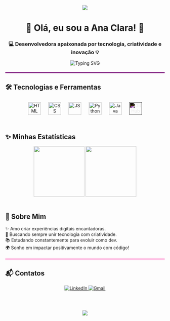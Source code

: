 <p align="center">
  <img src="https://capsule-render.vercel.app/api?type=waving&color=ff79c6&height=100&section=footer"/>
</p>

<h1 align="center">🌸 Olá, eu sou a Ana Clara! 👋</h1>
<h3 align="center">💻 Desenvolvedora apaixonada por tecnologia, criatividade e inovação 💡</h3>

<p align="center">
  <img src="https://readme-typing-svg.demolab.com?font=Fira+Code&duration=3000&pause=1000&color=AA00FF&center=true&vCenter=true&width=435&lines=Seja+bem-vindo(a)+ao+meu+GitHub!;Explorando+o+mundo+da+programa%C3%A7%C3%A3o+com+amor+💖" alt="Typing SVG" />
</p>

<hr style="height: 3px; border: none; background-color: #800080; margin-top: 20px;">

## 🛠️ Tecnologias e Ferramentas

<div align="center">
  <img src="https://cdn.jsdelivr.net/gh/devicons/devicon/icons/html5/html5-original.svg" title="HTML5" alt="HTML" width="40" style="margin: 10px"/>
  <img src="https://cdn.jsdelivr.net/gh/devicons/devicon/icons/css3/css3-original.svg" title="CSS3" alt="CSS" width="40" style="margin: 10px"/>
  <img src="https://cdn.jsdelivr.net/gh/devicons/devicon/icons/javascript/javascript-original.svg" title="JavaScript" alt="JS" width="40" style="margin: 10px"/>
  <img src="https://cdn.jsdelivr.net/gh/devicons/devicon/icons/python/python-original.svg" title="Python" alt="Python" width="40" style="margin: 10px"/>
  <img src="https://cdn.jsdelivr.net/gh/devicons/devicon/icons/java/java-original.svg" title="Java" alt="Java" width="40" style="margin: 10px"/>
  <img src="https://cdn.jsdelivr.net/gh/devicons/devicon/icons/github/github-original.svg" title="GitHub" alt="GitHub" width="40" style="margin: 10px; filter: invert(1);"/>
</div>

<br>

## ✨ Minhas Estatísticas

<div align="center">
  <img height="160em" src="https://github-readme-stats.vercel.app/api?username=anaclarafontineles&show_icons=true&theme=tokyonight&title_color=ff79c6&icon_color=bd93f9&text_color=f8f8f2&bg_color=282a36"/>
  <img height="160em" src="https://github-readme-stats.vercel.app/api/top-langs/?username=anaclarafontineles&layout=compact&theme=tokyonight&title_color=ff79c6&text_color=f8f8f2&bg_color=282a36"/>
</div>

<br>

## 🌈 Sobre Mim

✨ Amo criar experiências digitais encantadoras.  
🎨 Buscando sempre unir tecnologia com criatividade.  
📚 Estudando constantemente para evoluir como dev.  
🌍 Sonho em impactar positivamente o mundo com código!

<hr style="height: 3px; border: none; background-color: #ff79c6; margin-top: 20px;">

## 📬 Contatos

<div align="center">
  <a href="https://www.linkedin.com/in/ana-clara-fontineles-bb96b22a5" target="_blank">
    <img src="https://img.shields.io/badge/LinkedIn-%230077B5.svg?&style=for-the-badge&logo=linkedin&logoColor=white" alt="LinkedIn"/>
  </a>
  <a href="mailto:anaclarafontinelescosta@gmail.com" target="_blank">
    <img src="https://img.shields.io/badge/Gmail-%23D14836.svg?&style=for-the-badge&logo=gmail&logoColor=white" alt="Gmail"/>
  </a>
</div>

<br><br>
<p align="center">
  <img src="https://capsule-render.vercel.app/api?type=waving&color=ff79c6&height=100&section=footer"/>
</p>
